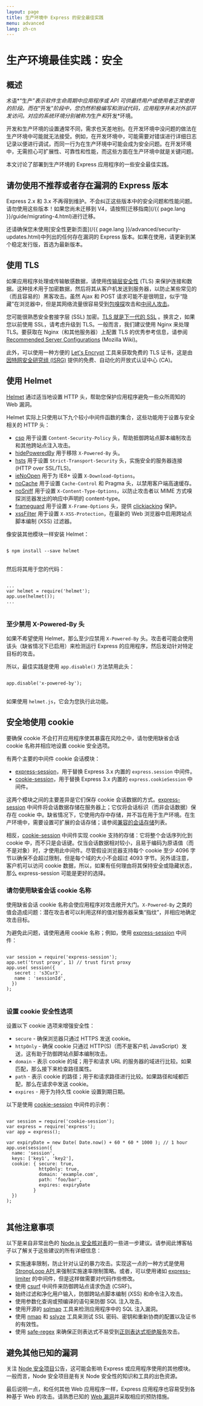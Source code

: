 ```yaml
---
layout: page
title: 生产环境中 Express 的安全最佳实践
menu: advanced
lang: zh-cn
---
```


# 生产环境最佳实践：安全

## 概述

术语*“生产”*表示软件生命周期中应用程序或 API 可供最终用户或使用者正常使用的阶段。而在*“开发”*阶段中，您仍然积极编写和测试代码，应用程序并未对外部开发访问。对应的系统环境分别被称为*生产*和*开发*环境。

开发和生产环境的设置通常不同，需求也天差地别。在开发环境中没问题的做法在生产环境中可能就无法接受。例如，在开发环境中，可能需要对错误进行详细日志记录以便进行调试，而同一行为在生产环境中可能会成为安全问题。在开发环境中，无需担心可扩展性、可靠性和性能，而这些方面在生产环境中就是关键问题。

本文讨论了部署到生产环境的 Express 应用程序的一些安全最佳实践。

## 请勿使用不推荐或者存在漏洞的 Express 版本

Express 2.x 和 3.x 不再得到维护。不会纠正这些版本中的安全问题和性能问题。请勿使用这些版本！如果您尚未迁移到 V4，请按照[迁移指南](/{{ page.lang }}/guide/migrating-4.html)进行迁移。

还请确保您未使用[安全性更新页面](/{{ page.lang }}/advanced/security-updates.html)中列出的任何存在漏洞的 Express 版本。如果在使用，请更新到某个稳定发行版，首选为最新版本。

## 使用 TLS

如果应用程序处理或传输敏感数据，请使用[传输层安全性](https://en.wikipedia.org/wiki/Transport_Layer_Security) (TLS) 来保护连接和数据。这种技术用于加密数据，然后将其从客户机发送到服务器，以防止某些常见的（而且容易的）黑客攻击。虽然 Ajax 和 POST 请求可能不是很明显，似乎“隐藏”在浏览器中，但是其网络流量很容易受到[包嗅探](https://en.wikipedia.org/wiki/Packet_analyzer)攻击和[中间人攻击](https://en.wikipedia.org/wiki/Man-in-the-middle_attack)。

您可能很熟悉安全套接字层 (SSL) 加密。[TLS 就是下一代的 SSL](https://msdn.microsoft.com/en-us/library/windows/desktop/aa380515(v=vs.85).aspx) 。换言之，如果您以前使用 SSL，请考虑升级到 TLS。一般而言，我们建议使用 Nginx 来处理 TLS。要获取在 Nginx（和其他服务器）上配置 TLS 的优秀参考信息，请参阅 [Recommended Server Configurations](https://wiki.mozilla.org/Security/Server_Side_TLS#Recommended_Server_Configurations) (Mozilla Wiki)。

此外，可以使用一种方便的 [Let's Encrypt](https://letsencrypt.org/about/) 工具来获取免费的 TLS 证书，这是由[因特网安全研究组 (ISRG)](https://letsencrypt.org/isrg/) 提供的免费、自动化的开放式认证中心 (CA)。

## 使用 Helmet

[Helmet](https://www.npmjs.com/package/helmet) 通过适当地设置 HTTP 头，帮助您保护应用程序避免一些众所周知的 Web 漏洞。

Helmet 实际上只使用以下九个较小中间件函数的集合，这些功能用于设置与安全相关的 HTTP 头：

* [csp](https://github.com/helmetjs/csp) 用于设置 `Content-Security-Policy` 头，帮助抵御跨站点脚本编制攻击和其他跨站点注入攻击。
* [hidePoweredBy](https://github.com/helmetjs/hide-powered-by) 用于移除 `X-Powered-By` 头。
* [hsts](https://github.com/helmetjs/hsts) 用于设置 `Strict-Transport-Security` 头，实施安全的服务器连接 (HTTP over SSL/TLS)。
* [ieNoOpen](https://github.com/helmetjs/ienoopen) 用于为 IE8+ 设置 `X-Download-Options`。
* [noCache](https://github.com/helmetjs/nocache) 用于设置 `Cache-Control` 和 Pragma 头，以禁用客户端高速缓存。
* [noSniff](https://github.com/helmetjs/dont-sniff-mimetype) 用于设置 `X-Content-Type-Options`，以防止攻击者以 MIME 方式嗅探浏览器发出的响应中声明的 content-type。
* [frameguard](https://github.com/helmetjs/frameguard) 用于设置 `X-Frame-Options` 头，提供 [clickjacking](https://www.owasp.org/index.php/Clickjacking) 保护。
* [xssFilter](https://github.com/helmetjs/x-xss-protection) 用于设置 `X-XSS-Protection`，在最新的 Web 浏览器中启用跨站点脚本编制 (XSS) 过滤器。

像安装其他模块一样安装 Helmet：

<pre>
<code class="language-sh" translate="no">
$ npm install --save helmet
</code>
</pre>

然后将其用于您的代码：

<pre>
<code class="language-javascript" translate="no">
...
var helmet = require('helmet');
app.use(helmet());
...
</code>
</pre>

### 至少禁用 X-Powered-By 头

如果不希望使用 Helmet，那么至少应禁用 `X-Powered-By` 头。攻击者可能会使用该头（缺省情况下已启用）来检测运行 Express 的应用程序，然后发动针对特定目标的攻击。

所以，最佳实践是使用 `app.disable()` 方法禁用此头：

<pre>
<code class="language-javascript" translate="no">
app.disable('x-powered-by');
</code>
</pre>

如果使用 `helmet.js`，它会为您执行此功能。

## 安全地使用 cookie

要确保 cookie 不会打开应用程序使其暴露在风险之中，请勿使用缺省会话 cookie 名称并相应地设置 cookie 安全选项。

有两个主要的中间件 cookie 会话模块：

* [express-session](https://www.npmjs.com/package/express-session)，用于替换 Express 3.x 内置的 `express.session` 中间件。
* [cookie-session](https://www.npmjs.com/package/cookie-session)，用于替换 Express 3.x 内置的 `express.cookieSession` 中间件。

这两个模块之间的主要差异是它们保存 cookie 会话数据的方式。[express-session](https://www.npmjs.com/package/express-session) 中间件将会话数据存储在服务器上；它仅将会话标识（而非会话数据）保存在 cookie 中。缺省情况下，它使用内存中存储，并不旨在用于生产环境。在生产环境中，需要设置可扩展的会话存储；请参阅[兼容的会话存储](https://github.com/expressjs/session#compatible-session-stores)列表。

相反，[cookie-session](https://www.npmjs.com/package/cookie-session) 中间件实现 cookie 支持的存储：它将整个会话序列化到 cookie 中，而不只是会话键。仅当会话数据相对较小，且易于编码为原语值（而不是对象）时，才使用此中间件。尽管假设浏览器支持每个 cookie 至少 4096 字节以确保不会超过限制，但是每个域的大小不会超过 4093 字节。另外请注意，客户机可以访问 cookie 数据，所以，如果有任何理由将其保持安全或隐藏状态，那么 express-session 可能是更好的选择。

### 请勿使用缺省会话 cookie 名称

使用缺省会话 cookie 名称会使应用程序对攻击敞开大门。`X-Powered-By` 之类的值会造成问题：潜在攻击者可以利用这样的值对服务器采集“指纹”，并相应地确定攻击目标。

为避免此问题，请使用通用 cookie 名称；例如，使用 [express-session](https://www.npmjs.com/package/express-session) 中间件：

<pre>
<code class="language-javascript" translate="no">
var session = require('express-session');
app.set('trust proxy', 1) // trust first proxy
app.use( session({
   secret : 's3Cur3',
   name : 'sessionId',
  })
);
</code>
</pre>

### 设置 cookie 安全性选项

设置以下 cookie 选项来增强安全性：

* `secure` - 确保浏览器只通过 HTTPS 发送 cookie。
* `httpOnly` - 确保 cookie 只通过 HTTP(S)（而不是客户机 JavaScript）发送，这有助于防御跨站点脚本编制攻击。
* `domain` - 表示 cookie 的域；用于和请求 URL 的服务器的域进行比较。如果匹配，那么接下来检查路径属性。
* `path` - 表示 cookie 的路径；用于和请求路径进行比较。如果路径和域都匹配，那么在请求中发送 cookie。
* `expires` - 用于为持久性 cookie 设置到期日期。

以下是使用 [cookie-session](https://www.npmjs.com/package/cookie-session) 中间件的示例：

<pre>
<code class="language-javascript" translate="no">
var session = require('cookie-session');
var express = require('express');
var app = express();

var expiryDate = new Date( Date.now() + 60 * 60 * 1000 ); // 1 hour
app.use(session({
  name: 'session',
  keys: ['key1', 'key2'],
  cookie: { secure: true,
            httpOnly: true,
            domain: 'example.com',
            path: 'foo/bar',
            expires: expiryDate
          }
  })
);
</code>
</pre>

## 其他注意事项

以下是来自非常出色的 [Node.js 安全核对表](https://blog.risingstack.com/node-js-security-checklist/)的一些进一步建议。请参阅此博客帖子以了解关于这些建议的所有详细信息：

* 实施速率限制，防止针对认证的暴力攻击。实现这一点的一种方式是使用 [StrongLoop API ](https://strongloop.com/node-js/api-gateway/)来强制实施速率限制策略。或者，可以使用诸如 [express-limiter](https://www.npmjs.com/package/express-limiter) 的中间件，但是这样做需要对代码作些修改。
* 使用 [csurf](https://www.npmjs.com/package/csurf) 中间件来防御跨站点请求伪造 (CSRF)。
* 始终过滤和净化用户输入，防御跨站点脚本编制 (XSS) 和命令注入攻击。
* 使用参数化查询或预编译的语句来防御 SQL 注入攻击。
* 使用开源的 [sqlmap](http://sqlmap.org/) 工具来检测应用程序中的 SQL 注入漏洞。
* 使用 [nmap](https://nmap.org/) 和 [sslyze](https://github.com/nabla-c0d3/sslyze) 工具来测试 SSL 密码、密钥和重新协商的配置以及证书的有效性。
* 使用 [safe-regex](https://www.npmjs.com/package/safe-regex) 来确保正则表达式不易受到[正则表达式拒绝服务](https://www.owasp.org/index.php/Regular_expression_Denial_of_Service_-_ReDoS)攻击。

## 避免其他已知的漏洞

关注 [Node 安全项目](https://npmjs.com/advisories)公告，这可能会影响 Express 或应用程序使用的其他模块。一般而言，Node 安全项目是有关 Node 安全性的知识和工具的出色资源。

最后说明一点，和任何其他 Web 应用程序一样，Express 应用程序也容易受到各种基于 Web 的攻击。请熟悉已知的 [Web 漏洞](https://www.owasp.org/index.php/Top_10_2013-Top_10)并采取相应的预防措施。
